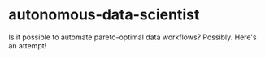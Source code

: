 # autonomous-data-scientist
Is it possible to automate pareto-optimal data workflows? Possibly. Here's an attempt!
